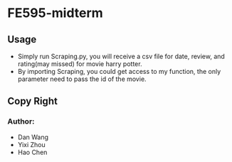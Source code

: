 # FE595-midterm
## Usage
* Simply run Scraping.py, you will receive a csv file for date, review, and rating(may missed) for movie harry potter.
* By importing Scraping, you could get access to my function, the only parameter need to pass the id of the movie.

## Copy Right
### Author: 
* Dan Wang 
* Yixi Zhou
* Hao Chen


